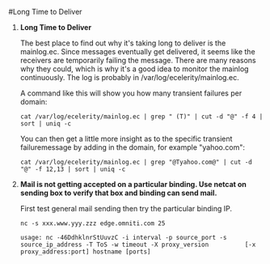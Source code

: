 #Long Time to Deliver

1. **Long Time to Deliver**

	The best place to find out why it's taking long to deliver is the mainlog.ec.
	Since messages eventually get delivered, it seems like the receivers are
	temporarily failing the message. There are many reasons why they could, which
	is why it's a good idea to monitor the mainlog continuously. The log is
	probably in /var/log/ecelerity/mainlog.ec.

	A command like this will show you how many transient failures per domain:
	
	```
	cat /var/log/ecelerity/mainlog.ec | grep " (T)" | cut -d "@" -f 4 | sort | uniq -c
	```
	
	You can then get a little more insight as to the specific transient failuremessage by adding in the domain, for example "yahoo.com":
	
	```
	cat /var/log/ecelerity/mainlog.ec | grep "@Tyahoo.com@" | cut -d "@" -f 12,13 | sort | uniq -c
	```
	
2. **Mail is not getting accepted on a particular binding. Use netcat on sending box to verify that box and binding can send mail.**

	First test general mail sending then try the particular binding IP.
	
	```
	nc -s xxx.www.yyy.zzz edge.omniti.com 25

	usage: nc -46DdhklnrStUuvzC -i interval -p source_port -s source_ip_address -T ToS -w timeout -X proxy_version          [-x proxy_address:port] hostname [ports]
	
	